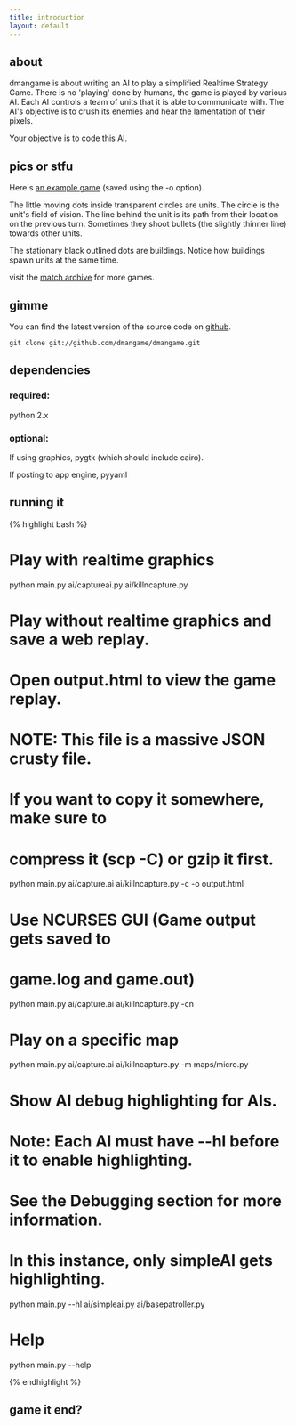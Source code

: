 ```yaml
---
title: introduction
layout: default
---
```


## about

dmangame is about writing an AI to play a simplified Realtime Strategy Game.
There is no 'playing' done by humans, the game is played by various AI. Each
AI controls a team of units that it is able to communicate with. The AI's
objective is to crush its enemies and hear the lamentation of their pixels.

Your objective is to code this AI.

## pics or stfu

Here's [an example game][1] (saved using the -o option).

The little moving dots inside transparent circles are units. The circle is the
unit's field of vision. The line behind the unit is its path from their
location on the previous turn. Sometimes they shoot bullets (the slightly
thinner line) towards other units.

The stationary black outlined dots are buildings. Notice how buildings spawn
units at the same time.

visit the [match archive][3] for more games.

## gimme

You can find the latest version of the source code on [github][2].

    git clone git://github.com/dmangame/dmangame.git

## dependencies ##

### required: ###

python 2.x

### optional: ###

If using graphics, pygtk (which should include cairo).

If posting to app engine, pyyaml

## running it


{% highlight bash %}

# Play with realtime graphics
python main.py ai/captureai.py ai/killncapture.py

# Play without realtime graphics and save a web replay.
# Open output.html to view the game replay.
# NOTE: This file is a massive JSON crusty file.
# If you want to copy it somewhere, make sure to
# compress it (scp -C) or gzip it first.
python main.py ai/capture.ai ai/killncapture.py -c -o output.html

# Use NCURSES GUI (Game output gets saved to
# game.log and game.out)
python main.py ai/capture.ai ai/killncapture.py -cn

# Play on a specific map
python main.py ai/capture.ai ai/killncapture.py -m maps/micro.py

# Show AI debug highlighting for AIs.
# Note: Each AI must have --hl before it to enable highlighting.
# See the Debugging section for more information.
# In this instance, only simpleAI gets highlighting.
python main.py --hl ai/simpleai.py ai/basepatroller.py

# Help
python main.py --help

{% endhighlight %}

## game it end?

   [1]: http://dmangame.github.io/dmangame/circleblaster_vs_expand.html
   [2]: http://github.com/dmangame/dmangame
   [3]: http://dmangame-hrd.appspot.com

